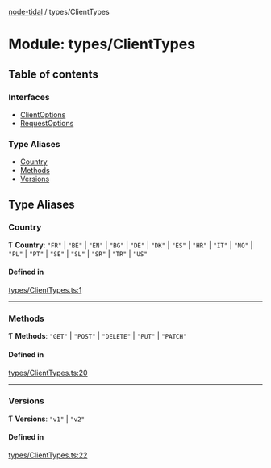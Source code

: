[node-tidal](../README.md) / types/ClientTypes

# Module: types/ClientTypes

## Table of contents

### Interfaces

- [ClientOptions](../interfaces/types_ClientTypes.ClientOptions.md)
- [RequestOptions](../interfaces/types_ClientTypes.RequestOptions.md)

### Type Aliases

- [Country](types_ClientTypes.md#country)
- [Methods](types_ClientTypes.md#methods)
- [Versions](types_ClientTypes.md#versions)

## Type Aliases

### Country

Ƭ **Country**: ``"FR"`` \| ``"BE"`` \| ``"EN"`` \| ``"BG"`` \| ``"DE"`` \| ``"DK"`` \| ``"ES"`` \| ``"HR"`` \| ``"IT"`` \| ``"NO"`` \| ``"PL"`` \| ``"PT"`` \| ``"SE"`` \| ``"SL"`` \| ``"SR"`` \| ``"TR"`` \| ``"US"``

#### Defined in

[types/ClientTypes.ts:1](https://github.com/Mawco/node-tidal/blob/7587986/src/types/ClientTypes.ts#L1)

___

### Methods

Ƭ **Methods**: ``"GET"`` \| ``"POST"`` \| ``"DELETE"`` \| ``"PUT"`` \| ``"PATCH"``

#### Defined in

[types/ClientTypes.ts:20](https://github.com/Mawco/node-tidal/blob/7587986/src/types/ClientTypes.ts#L20)

___

### Versions

Ƭ **Versions**: ``"v1"`` \| ``"v2"``

#### Defined in

[types/ClientTypes.ts:22](https://github.com/Mawco/node-tidal/blob/7587986/src/types/ClientTypes.ts#L22)
